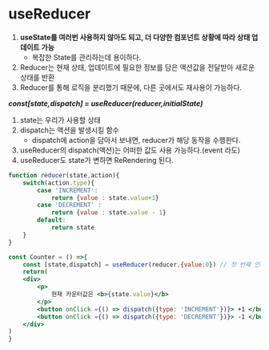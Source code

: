 # useReducer
1. **useState를 여러번 사용하지 않아도 되고, 더 다양한 컴포넌트 상황에 따라 상태 업데이트 가능**
    - 복잡한 State를 관리하는데 용이하다.
2. Reducer는 현재 상태, 업데이트에 필요한 정보를 담은 액션값을 전달받아 새로운 상태를 반환
3. Reducer를 통해 로직을 분리했기 때문에, 다른 곳에서도 재사용이 가능하다.

***const[state,dispatch] = useReducer(reducer,initialState)***
1. state는 우리가 사용할 상태
2. dispatch는 액션을 발생시킬 함수
   - dispatch에 action을 담아서 보내면, reducer가 해당 동작을 수행한다.
3. useReducer의 dispatch(액션)는 어떠한 값도 사용 가능하다.(event 라도)
4. useReducer도 state가 변하면 ReRendering 된다.
```jsx
function reducer(state,action){
    switch(action.type){
        case 'INCREMENT':
            return {value : state.value+1}
        case 'DECREMENT' :
            return {value : state.value - 1}
        default:
            return state
    }
}   

const Counter = () =>{
    const [state,dispatch] = useReducer(reducer,{value:0}) // 첫 번쨰 인자로 함수, 두 번째 인자로 initialState
    return(
    <div>
        <p>
            현재 카운터값은 <b>{state.value}</b>
        </p>
        <button onClick ={() => dispatch({type: 'INCREMENT'})}> +1 </button>
        <button onClick ={() => dispatch({type: 'DECREMENT'})}> -1 </button>
    </div>    
)
}
```